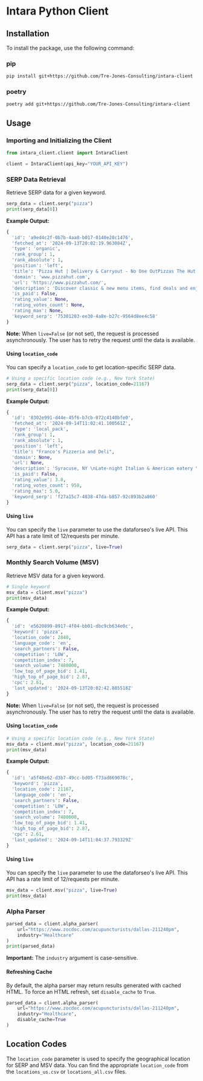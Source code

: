 # Intara Python Client

## Installation

To install the package, use the following command:

### pip
```bash
pip install git+https://github.com/Tre-Jones-Consulting/intara-client
```

### poetry

```bash
poetry add git+https://github.com/Tre-Jones-Consulting/intara-client
```

## Usage

### Importing and Initializing the Client

```python
from intara_client.client import IntaraClient

client = IntaraClient(api_key="YOUR_API_KEY")
```

### SERP Data Retrieval

Retrieve SERP data for a given keyword.

```python
serp_data = client.serp("pizza")
print(serp_data[0])
```

**Example Output:**

```python
{
  'id': 'a9ed4c2f-0b7b-4aa8-b017-0140e28c1476',
  'fetched_at': '2024-09-13T20:02:19.963084Z',
  'type': 'organic',
  'rank_group': 1,
  'rank_absolute': 1,
  'position': 'left',
  'title': 'Pizza Hut | Delivery & Carryout - No One OutPizzas The Hut!',
  'domain': 'www.pizzahut.com',
  'url': 'https://www.pizzahut.com/',
  'description': 'Discover classic & new menu items, find deals and enjoy seamless ordering for delivery and carryout. No One OutPizzas the Hut®.',
  'is_paid': False,
  'rating_value': None,
  'rating_votes_count': None,
  'rating_max': None,
  'keyword_serp': '75301203-ee30-4a8e-b27c-9564d8ee4c58'
}
```

**Note:** When `live=False` (or not set), the request is processed asynchronously. The user has to retry the request until the data is available.

#### Using `location_code`

You can specify a `location_code` to get location-specific SERP data.

```python
# Using a specific location code (e.g., New York State)
serp_data = client.serp("pizza", location_code=21167)
print(serp_data[0])
```

**Example Output:**

```python
{
  'id': '8302e991-d44e-45f6-b7cb-072c4140bfe0',
  'fetched_at': '2024-09-14T11:02:41.100561Z',
  'type': 'local_pack',
  'rank_group': 1,
  'rank_absolute': 1,
  'position': 'left',
  'title': "Franco's Pizzeria and Deli",
  'domain': None,
  'url': None,
  'description': 'Syracuse, NY \nLate-night Italian & American eatery \n',
  'is_paid': False,
  'rating_value': 3.8,
  'rating_votes_count': 958,
  'rating_max': 5.0,
  'keyword_serp': 'f27a15c7-4838-47da-b857-92c893b2a860'
}
```

#### Using `live`

You can specify the `live` parameter to use the dataforseo's live API. This API has a rate limit of 12/requests per minute.

```python
serp_data = client.serp("pizza", live=True)
```

### Monthly Search Volume (MSV)

Retrieve MSV data for a given keyword.

```python
# Single keyword
msv_data = client.msv("pizza")
print(msv_data)
```

**Example Output:**

```python
{
  'id': 'e5620899-8917-4f04-bb01-dbc9cb634e0c',
  'keyword': 'pizza',
  'location_code': 2840,
  'language_code': 'en',
  'search_partners': False,
  'competition': 'LOW',
  'competition_index': 7,
  'search_volume': 7480000,
  'low_top_of_page_bid': 1.41,
  'high_top_of_page_bid': 2.87,
  'cpc': 2.61,
  'last_updated': '2024-09-13T20:02:42.885518Z'
}
```

**Note:** When `live=False` (or not set), the request is processed asynchronously. The user has to retry the request until the data is available.

#### Using `location_code`

```python
# Using a specific location code (e.g., New York State)
msv_data = client.msv("pizza", location_code=21167)
print(msv_data)
```

**Example Output:**

```python
{
  'id': 'a5f48e62-d3b7-49cc-bd05-f73ad869078c',
  'keyword': 'pizza',
  'location_code': 21167,
  'language_code': 'en',
  'search_partners': False,
  'competition': 'LOW',
  'competition_index': 7,
  'search_volume': 7480000,
  'low_top_of_page_bid': 1.41,
  'high_top_of_page_bid': 2.87,
  'cpc': 2.61,
  'last_updated': '2024-09-14T11:04:37.793329Z'
}
```

#### Using `live`

You can specify the `live` parameter to use the dataforseo's live API. This API has a rate limit of 12/requests per minute.

```python
msv_data = client.msv("pizza", live=True)
print(msv_data)
```

### Alpha Parser

```python
parsed_data = client.alpha_parser(
    url="https://www.zocdoc.com/acupuncturists/dallas-211240pm",
    industry="Healthcare"
)
print(parsed_data)
```

**Important:** The `industry` argument is case-sensitive.

#### Refreshing Cache

By default, the alpha parser may return results generated with cached HTML. To force an HTML refresh, set `disable_cache` to `True`.

```python
parsed_data = client.alpha_parser(
    url="https://www.zocdoc.com/acupuncturists/dallas-211240pm",
    industry="Healthcare",
    disable_cache=True
)
```

## Location Codes

The `location_code` parameter is used to specify the geographical location for SERP and MSV data. You can find the appropriate `location_code` from the `locations_us.csv` or `locations_all.csv` files.
